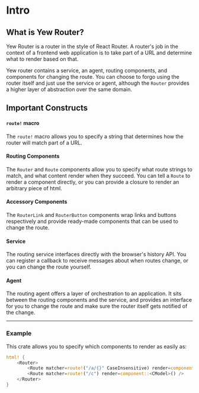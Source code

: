# Intro

## What is Yew Router?
Yew Router is a router in the style of React Router.
A router's job in the context of a frontend web application is to take part of a URL and determine what to render based on that.

Yew router contains a service, an agent, routing components, and components for changing the route.
You can choose to forgo using the router itself and just use the service or agent, although the `Router` provides a higher layer of abstraction over the same domain.

## Important Constructs

#### `route!` macro
The `route!` macro allows you to specify a string that determines how the router will match part of a URL.

#### Routing Components
The `Router` and `Route` components allow you to specify what route strings to match, and what content render when they succeed.
You can tell a `Route` to render a component directly, or you can provide a closure to render an arbitrary piece of html.

#### Accessory Components
The `RouterLink` and `RouterButton` components wrap links and buttons respectively and provide ready-made components that can be used to change the route.

#### Service
The routing service interfaces directly with the browser's history API. 
You can register a callback to receive messages about when routes change, or you can change the route yourself.

#### Agent
The routing agent offers a layer of orchestration to an application. 
It sits between the routing components and the service, and provides an interface for you to change the route and make sure the router itself gets notified of the change.

------
### Example
This crate allows you to specify which components to render as easily as: 
```rust
html! {
    <Router>
        <Route matcher=route!("/a/{}" CaseInsensitive) render=component::<AModel>() />
        <Route matcher=route!("/c") render=component::<CModel>() />
    </Router>
}
```